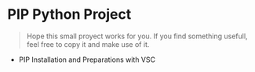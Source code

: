 # **PIP Python Project**

>Hope this small proyect works for you. If you find something usefull, feel free to copy it and make use of it.

- PIP Installation and Preparations with VSC